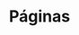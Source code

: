 ---
title: Páginas
title_seo: ''
slug: paginas
description: Listado de Páginas
image: ''
draft: false
noindex: true
translationKey: pages
---